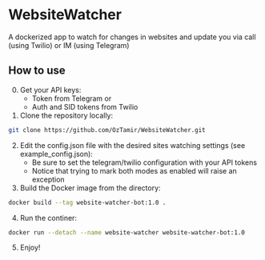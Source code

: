 # WebsiteWatcher
 A dockerized app to watch for changes in websites and update you via call (using Twilio) or IM (using Telegram)

## How to use
0. Get your API keys:
    - Token from Telegram
    or
    - Auth and SID tokens from Twilio
1. Clone the repository locally:
```bash
git clone https://github.com/OzTamir/WebsiteWatcher.git
```
2. Edit the config.json file with the desired sites watching settings (see example_config.json):
    - Be sure to set the telegram/twilio configuration with your API tokens
    - Notice that trying to mark both modes as enabled will raise an exception
3. Build the Docker image from the directory:
```bash
docker build --tag website-watcher-bot:1.0 .
```
4. Run the continer:
```bash
docker run --detach --name website-watcher website-watcher-bot:1.0
```
5. Enjoy!
